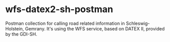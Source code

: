 # wfs-datex2-sh-postman
Postman collection for calling road related information in Schleswig-Holstein, Gemrany. It's using the WFS service, based on DATEX II, provided by the GDI-SH.

